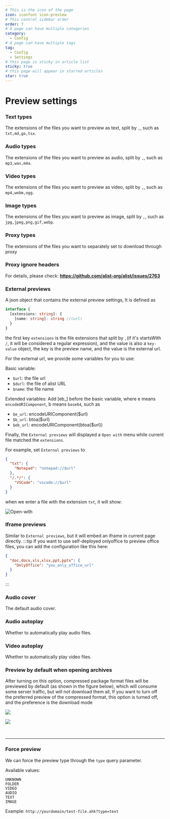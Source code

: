 ```yaml
---
# This is the icon of the page
icon: iconfont icon-preview
# This control sidebar order
order: 7
# A page can have multiple categories
category:
  - Config
# A page can have multiple tags
tag:
  - Config
  - Settings
# this page is sticky in article list
sticky: true
# this page will appear in starred articles
star: true
---
```


# Preview settings

### **Text types**

The extensions of the files you want to preview as text, split by `,`, such as `txt,md,go,tsx`.

### **Audio types**

The extensions of the files you want to preview as audio, split by `,`, such as `mp3,wav,m4a`.

### **Video types**

The extensions of the files you want to preview as video, split by `,`, such as `mp4,webm,ogg`.

### **Image types**

The extensions of the files you want to preview as image, split by `,`, such as `jpg,jpeg,png,gif,webp`.

### **Proxy types**

The extensions of the files you want to separately set to download through proxy

### **Proxy ignore headers**

For details, please check:  **https://github.com/alist-org/alist/issues/2763**

### **External previews**

A json object that contains the external preview settings, It is defined as

```typescript
interface {
  [extensions: string]: {
    [name: string]: string //(url)
  }
}
```

the first key `extensions` is the file extensions that split by `,`(if it's startsWith `/`, it will be considered a regular expression), and the value is also a `key-value` object, the key is the preview name, and the value is the external url.

For the external url, we provide some variables for you to use:

Basic variable:

- `$url`: the file url
- `$durl`: the file of alist URL
- `$name`: the file name

Extended variables:
Add [eb_] before the basic variable, where e means `encodeURIComponent`, b means `base64`, such as
- `$e_url`: encodeURIComponent($url)
- `$b_url`: btoa($url)
- `$eb_url`: encodeURIComponent(btoa($url))

Finally, the `External previews` will displayed a `Open with` menu while current file matched the `extensions`.

For example, set `External previews` to

```json
{
  "txt": {
    "Notepad": "notepad://$url"
  },
  "/.*/": {
    "VSCode": "vscode://$url"
  }
}
```

when we enter a file with the extension `txt`, it will show:

![Open-with](/img/config/open-with.png)

### **Iframe previews**

Similar to `External previews`, but it will embed an iframe in current page directly.
:::tip
If you want to use self-deployed onlyoffice to preview office files, you can add the configuration like this here:

```json
{
  "doc,docx,xls,xlsx,ppt,pptx": {
    "OnlyOffice": "you_only_office_url"
  }
}
```
:::

### **Audio cover**

The default audio cover.

### **Audio autoplay**

Whether to automatically play audio files.

### **Video autoplay**

Whether to automatically play video files.

### **Preview by default when opening archives**

After turning on this option, compressed package format files will be previewed by default (as shown in the figure below), which will consume some server traffic, but will not download them all, If you want to turn off the preferred preview of the compressed format, this option is turned off, and the preference is the download mode

![](/img/advanced/user_read_archives_light.png#light)

![](/img/advanced/user_read_archives_dark.png#dark)

<br/>



-----

### **Force preview**

We can force the preview type through the `type` query parameter.

Available values:

```
UNKNOWN
FOLDER
VIDEO
AUDIO
TEXT
IMAGE
```

Example: `http://yourdomain/test-file.ahk?type=text`
